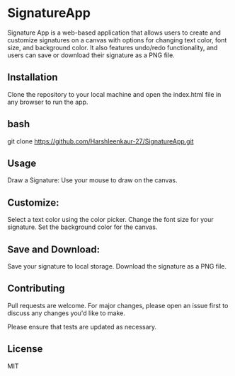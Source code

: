 # SignatureApp
Signature App is a web-based application that allows users to create and customize signatures on a canvas with options for changing text color, font size, and background color. It also features undo/redo functionality, and users can save or download their signature as a PNG file.

## Installation
Clone the repository to your local machine and open the index.html file in any browser to run the app.

## bash
git clone https://github.com/Harshleenkaur-27/SignatureApp.git
## Usage
Draw a Signature: Use your mouse to draw on the canvas.
## Customize:
Select a text color using the color picker.
Change the font size for your signature.
Set the background color for the canvas.
## Save and Download:
Save your signature to local storage.
Download the signature as a PNG file.
## Contributing
Pull requests are welcome. For major changes, please open an issue first to discuss any changes you'd like to make.

Please ensure that tests are updated as necessary.

## License
MIT

